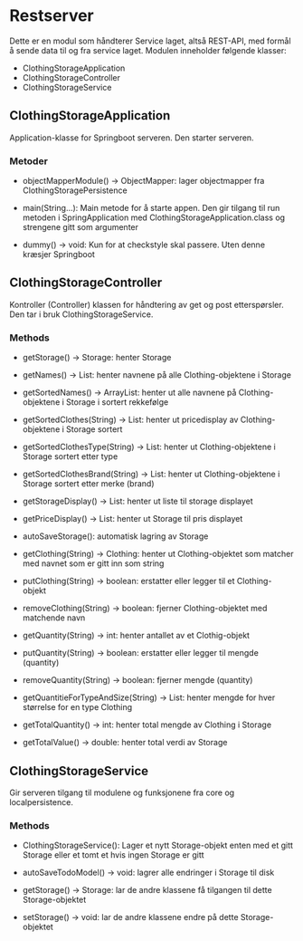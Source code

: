 # Restserver

Dette er en modul som håndterer Service laget, altså REST-API, med formål å sende data til og fra service laget.
Modulen inneholder følgende klasser:

- ClothingStorageApplication
- ClothingStorageController
- ClothingStorageService

## ClothingStorageApplication

Application-klasse for Springboot serveren. Den starter serveren.

### Metoder

- objectMapperModule() -> ObjectMapper: lager objectmapper fra ClothingStoragePersistence

- main(String...): Main metode for å starte appen. Den gir tilgang til run metoden i SpringApplication med
  ClothingStorageApplication.class og strengene gitt som argumenter

- dummy() -> void: Kun for at checkstyle skal passere. Uten denne kræsjer Springboot

## ClothingStorageController

Kontroller (Controller) klassen for håndtering av get og post etterspørsler. Den tar i bruk ClothingStorageService. 

### Methods

- getStorage() -> Storage: henter Storage

- getNames() -> List<String>: henter navnene på alle Clothing-objektene i Storage

- getSortedNames() -> ArrayList<String>: henter ut alle navnene på Clothing-objektene i Storage i sortert rekkefølge

- getSortedClothes(String) -> List<String>: henter ut pricedisplay av Clothing-objektene i Storage sortert

- getSortedClothesType(String) -> List<String>: henter ut Clothing-objektene i Storage sortert etter type

- getSortedClothesBrand(String) -> List<String>: henter ut Clothing-objektene i Storage sortert etter merke (brand)

- getStorageDisplay() -> List<String>: henter ut liste til storage displayet

- getPriceDisplay() -> List<String>: henter ut Storage til pris displayet 

- autoSaveStorage(): automatisk lagring av Storage

- getClothing(String) -> Clothing: henter ut Clothing-objektet som matcher med navnet som er gitt inn som string

- putClothing(String) -> boolean: erstatter eller legger til et Clothing-objekt 

- removeClothing(String) -> boolean: fjerner Clothing-objektet med matchende navn 

- getQuantity(String) -> int: henter antallet av et Clothig-objekt

- putQuantity(String) -> boolean: erstatter eller legger til mengde (quantity)

- removeQuantity(String) -> boolean: fjerner mengde (quantity)

- getQuantitieForTypeAndSize(String) -> List<Integer>: henter mengde for hver størrelse for en type Clothing

- getTotalQuantity() -> int: henter total mengde av Clothing i Storage

- getTotalValue() -> double: henter total verdi av Storage

## ClothingStorageService

Gir serveren tilgang til modulene og funksjonene fra core og localpersistence.

### Methods

- ClothingStorageService(): Lager et nytt Storage-objekt enten med et gitt Storage eller et tomt et hvis ingen Storage er gitt

- autoSaveTodoModel() -> void: lagrer alle endringer i Storage til disk

- getStorage() -> Storage: lar de andre klassene få tilgangen til dette Storage-objektet
- setStorage() -> void: lar de andre klassene endre på dette Storage-objektet
